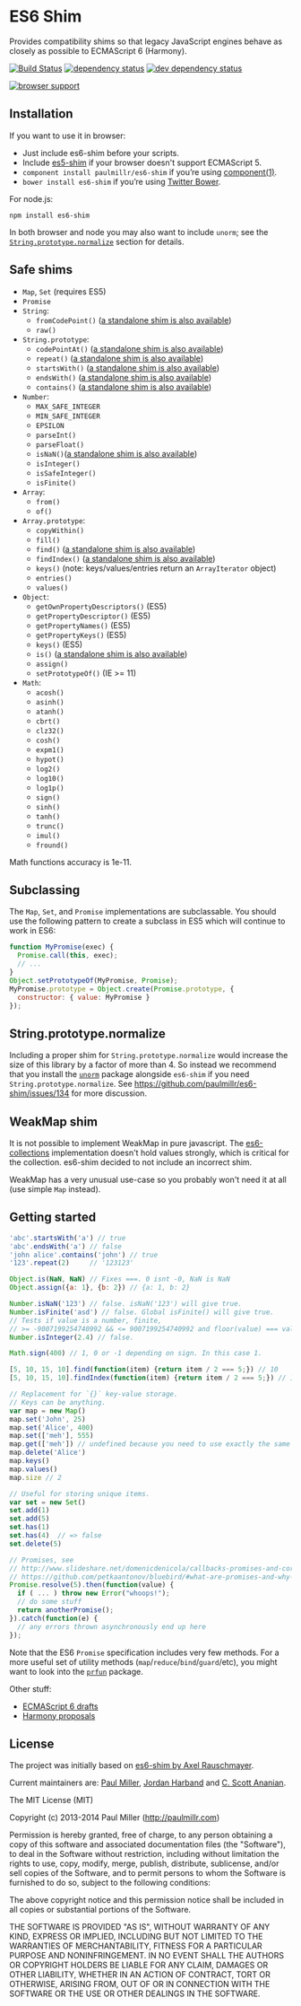 # ES6 Shim
Provides compatibility shims so that legacy JavaScript engines behave as
closely as possible to ECMAScript 6 (Harmony).

[![Build Status][1]][2] [![dependency status][3]][4] [![dev dependency status][5]][6]

[![browser support](https://ci.testling.com/paulmillr/es6-shim.png)](https://ci.testling.com/paulmillr/es6-shim)

## Installation
If you want to use it in browser:

* Just include es6-shim before your scripts.
* Include [es5-shim](https://github.com/kriskowal/es5-shim) if your browser doesn't support ECMAScript 5.
* `component install paulmillr/es6-shim` if you’re using [component(1)](https://github.com/component/component).
* `bower install es6-shim` if you’re using [Twitter Bower](http://bower.io/).

For node.js:

    npm install es6-shim

In both browser and node you may also want to include `unorm`; see the
[`String.prototype.normalize`](#stringprototypenormalize) section for
details.

## Safe shims

* `Map`, `Set` (requires ES5)
* `Promise`
* `String`:
    * `fromCodePoint()` ([a standalone shim is also available](http://mths.be/fromcodepoint))
    * `raw()`
* `String.prototype`:
    * `codePointAt()` ([a standalone shim is also available](http://mths.be/codepointat))
    * `repeat()` ([a standalone shim is also available](http://mths.be/repeat))
    * `startsWith()` ([a standalone shim is also available](http://mths.be/startswith))
    * `endsWith()` ([a standalone shim is also available](http://mths.be/endswith))
    * `contains()` ([a standalone shim is also available](http://mths.be/contains))
* `Number`:
    * `MAX_SAFE_INTEGER`
    * `MIN_SAFE_INTEGER`
    * `EPSILON`
    * `parseInt()`
    * `parseFloat()`
    * `isNaN()`([a standalone shim is also available](https://npmjs.org/package/is-nan))
    * `isInteger()`
    * `isSafeInteger()`
    * `isFinite()`
* `Array`:
    * `from()`
    * `of()`
* `Array.prototype`:
    * `copyWithin()`
    * `fill()`
    * `find()` ([a standalone shim is also available](https://github.com/paulmillr/Array.prototype.find))
    * `findIndex()` ([a standalone shim is also available](https://github.com/paulmillr/Array.prototype.findIndex))
    * `keys()` (note: keys/values/entries return an `ArrayIterator` object)
    * `entries()`
    * `values()`
* `Object`:
    * `getOwnPropertyDescriptors()` (ES5)
    * `getPropertyDescriptor()` (ES5)
    * `getPropertyNames()` (ES5)
    * `getPropertyKeys()` (ES5)
    * `keys()` (ES5)
    * `is()` ([a standalone shim is also available](https://github.com/ljharb/object-is))
    * `assign()`
    * `setPrototypeOf()` (IE >= 11)
* `Math`:
    * `acosh()`
    * `asinh()`
    * `atanh()`
    * `cbrt()`
    * `clz32()`
    * `cosh()`
    * `expm1()`
    * `hypot()`
    * `log2()`
    * `log10()`
    * `log1p()`
    * `sign()`
    * `sinh()`
    * `tanh()`
    * `trunc()`
    * `imul()`
    * `fround()`

Math functions accuracy is 1e-11.

## Subclassing
The `Map`, `Set`, and `Promise` implementations are subclassable.
You should use the following pattern to create a subclass in ES5 which
will continue to work in ES6:
```javascript
function MyPromise(exec) {
  Promise.call(this, exec);
  // ...
}
Object.setPrototypeOf(MyPromise, Promise);
MyPromise.prototype = Object.create(Promise.prototype, {
  constructor: { value: MyPromise }
});
```

## String.prototype.normalize
Including a proper shim for `String.prototype.normalize` would
increase the size of this library by a factor of more than 4.
So instead we recommend that you install the
[`unorm`](https://github.com/walling/unorm)
package alongside `es6-shim` if you need `String.prototype.normalize`.
See https://github.com/paulmillr/es6-shim/issues/134 for more
discussion.


## WeakMap shim
It is not possible to implement WeakMap in pure javascript.
The [es6-collections](https://github.com/WebReflection/es6-collections)
implementation doesn't hold values strongly, which is critical
for the collection. es6-shim decided to not include an incorrect shim.

WeakMap has a very unusual use-case so you probably won't need it at all
(use simple `Map` instead).

## Getting started

```javascript
'abc'.startsWith('a') // true
'abc'.endsWith('a') // false
'john alice'.contains('john') // true
'123'.repeat(2)     // '123123'

Object.is(NaN, NaN) // Fixes ===. 0 isnt -0, NaN is NaN
Object.assign({a: 1}, {b: 2}) // {a: 1, b: 2}

Number.isNaN('123') // false. isNaN('123') will give true.
Number.isFinite('asd') // false. Global isFinite() will give true.
// Tests if value is a number, finite,
// >= -9007199254740992 && <= 9007199254740992 and floor(value) === value
Number.isInteger(2.4) // false.

Math.sign(400) // 1, 0 or -1 depending on sign. In this case 1.

[5, 10, 15, 10].find(function(item) {return item / 2 === 5;}) // 10
[5, 10, 15, 10].findIndex(function(item) {return item / 2 === 5;}) // 1

// Replacement for `{}` key-value storage.
// Keys can be anything.
var map = new Map()
map.set('John', 25)
map.set('Alice', 400)
map.set(['meh'], 555)
map.get(['meh']) // undefined because you need to use exactly the same object.
map.delete('Alice')
map.keys()
map.values()
map.size // 2

// Useful for storing unique items.
var set = new Set()
set.add(1)
set.add(5)
set.has(1)
set.has(4)  // => false
set.delete(5)

// Promises, see
// http://www.slideshare.net/domenicdenicola/callbacks-promises-and-coroutines-oh-my-the-evolution-of-asynchronicity-in-javascript
// https://github.com/petkaantonov/bluebird/#what-are-promises-and-why-should-i-use-them
Promise.resolve(5).then(function(value) {
  if ( ... ) throw new Error("whoops!");
  // do some stuff
  return anotherPromise();
}).catch(function(e) {
  // any errors thrown asynchronously end up here
});
```

Note that the ES6 `Promise` specification includes very few methods.
For a more useful set of utility methods
(`map`/`reduce`/`bind`/`guard`/etc), you might want to look into the
[`prfun`](https://github.com/cscott/prfun) package.

Other stuff:

* [ECMAScript 6 drafts](http://wiki.ecmascript.org/doku.php?id=harmony:specification_drafts)
* [Harmony proposals](http://wiki.ecmascript.org/doku.php?id=harmony:harmony)

## License
The project was initially based on [es6-shim by Axel Rauschmayer](https://github.com/rauschma/es6-shim).

Current maintainers are: [Paul Miller](http://paulmillr.com), [Jordan Harband](https://github.com/ljharb) and [C. Scott Ananian](http://cscott.net).

The MIT License (MIT)

Copyright (c) 2013-2014 Paul Miller (http://paulmillr.com)

Permission is hereby granted, free of charge, to any person obtaining a copy of
this software and associated documentation files (the "Software"), to deal in
the Software without restriction, including without limitation the rights to
use, copy, modify, merge, publish, distribute, sublicense, and/or sell copies
of the Software, and to permit persons to whom the Software is furnished to do
so, subject to the following conditions:

The above copyright notice and this permission notice shall be included in all
copies or substantial portions of the Software.

THE SOFTWARE IS PROVIDED "AS IS", WITHOUT WARRANTY OF ANY KIND, EXPRESS OR
IMPLIED, INCLUDING BUT NOT LIMITED TO THE WARRANTIES OF MERCHANTABILITY,
FITNESS FOR A PARTICULAR PURPOSE AND NONINFRINGEMENT. IN NO EVENT SHALL THE
AUTHORS OR COPYRIGHT HOLDERS BE LIABLE FOR ANY CLAIM, DAMAGES OR OTHER
LIABILITY, WHETHER IN AN ACTION OF CONTRACT, TORT OR OTHERWISE, ARISING FROM,
OUT OF OR IN CONNECTION WITH THE SOFTWARE OR THE USE OR OTHER DEALINGS IN THE
SOFTWARE.

[1]: https://travis-ci.org/paulmillr/es6-shim.png
[2]: https://travis-ci.org/paulmillr/es6-shim
[3]: https://david-dm.org/paulmillr/es6-shim.png
[4]: https://david-dm.org/paulmillr/es6-shim
[5]: https://david-dm.org/paulmillr/es6-shim/dev-status.png
[6]: https://david-dm.org/paulmillr/es6-shim#info=devDependencies

